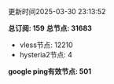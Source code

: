 更新时间2025-03-30 23:13:52

**总订阅: 159**
**总节点: 31683**
- vless节点: 12210
- hysteria2节点: 4

**google ping有效节点: 501**
